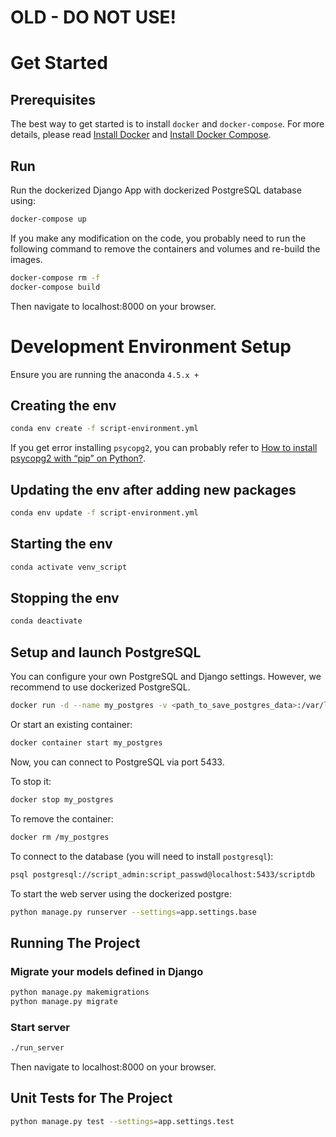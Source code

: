 
# OLD - DO NOT USE!
# Get Started

## Prerequisites

The best way to get started is to install `docker` and `docker-compose`.
For more details, please read [Install Docker](https://docs.docker.com/v17.09/engine/installation/) and [Install Docker Compose](https://docs.docker.com/compose/install/).

## Run

Run the dockerized Django App with dockerized PostgreSQL database using:

```bash
docker-compose up
```

If you make any modification on the code, you probably need to run the following command to remove the containers and volumes and re-build the images.

```bash
docker-compose rm -f
docker-compose build
```

Then navigate to localhost:8000 on your browser.

# Development Environment Setup

Ensure you are running the anaconda `4.5.x +`

## Creating the env

```bash
conda env create -f script-environment.yml
```

If you get error installing `psycopg2`, you can probably refer to [How to install psycopg2 with “pip” on Python?](https://stackoverflow.com/questions/5420789/how-to-install-psycopg2-with-pip-on-python).

## Updating the env after adding new packages

```bash
conda env update -f script-environment.yml
```

## Starting the env

```bash
conda activate venv_script
```

## Stopping the env

```bash
conda deactivate
```

## Setup and launch PostgreSQL

You can configure your own PostgreSQL and Django settings. However, we recommend to use dockerized PostgreSQL.

```bash
docker run -d --name my_postgres -v <path_to_save_postgres_data>:/var/lib/postgresql/data -p 5433:5432 -e POSTGRES_USER=script_admin -e POSTGRES_PASSWORD=script_passwd -e POSTGRES_DB=scriptdb postgres:9
```

Or start an existing container:

```bash
docker container start my_postgres
```

Now, you can connect to PostgreSQL via port 5433.

To stop it:

```bash
docker stop my_postgres
```

To remove the container:

```bash
docker rm /my_postgres
```

To connect to the database (you will need to install `postgresql`):

```bash
psql postgresql://script_admin:script_passwd@localhost:5433/scriptdb
```

To start the web server using the dockerized postgre:
```bash
python manage.py runserver --settings=app.settings.base
```

## Running The Project

### Migrate your models defined in Django

```bash
python manage.py makemigrations
python manage.py migrate
```

### Start server 

```bash
./run_server
```

Then navigate to localhost:8000 on your browser.

## Unit Tests for The Project

```bash
python manage.py test --settings=app.settings.test
```
